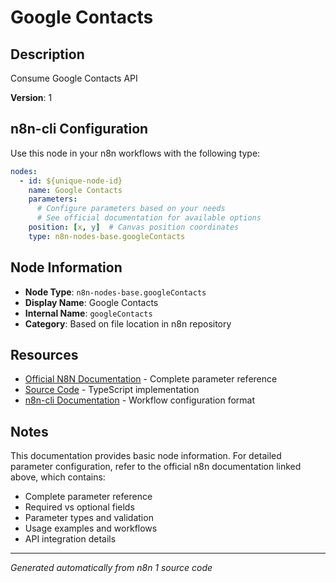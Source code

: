 # Google Contacts

## Description

Consume Google Contacts API

**Version**: 1

## n8n-cli Configuration

Use this node in your n8n workflows with the following type:

```yaml
nodes:
  - id: ${unique-node-id}
    name: Google Contacts
    parameters:
      # Configure parameters based on your needs
      # See official documentation for available options
    position: [x, y]  # Canvas position coordinates
    type: n8n-nodes-base.googleContacts
```

## Node Information

- **Node Type**: `n8n-nodes-base.googleContacts`
- **Display Name**: Google Contacts
- **Internal Name**: `googleContacts`
- **Category**: Based on file location in n8n repository

## Resources

- [Official N8N Documentation](https://docs.n8n.io/integrations/builtin/app-nodes/n8n-nodes-base.googlecontacts/) - Complete parameter reference
- [Source Code](https://github.com/n8n-io/n8n/blob/master/packages/nodes-base/nodes/Google/Contacts/GoogleContacts.node.ts) - TypeScript implementation
- [n8n-cli Documentation](https://github.com/edenreich/n8n-cli) - Workflow configuration format

## Notes

This documentation provides basic node information. For detailed parameter configuration, 
refer to the official n8n documentation linked above, which contains:

- Complete parameter reference
- Required vs optional fields
- Parameter types and validation
- Usage examples and workflows
- API integration details

---
*Generated automatically from n8n 1 source code*
